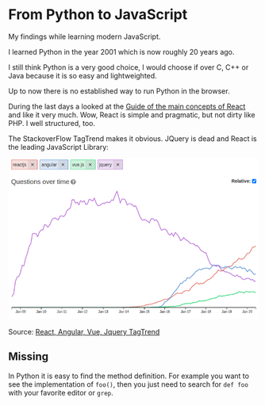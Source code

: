 # From Python to JavaScript

My findings while learning modern JavaScript.

I learned Python in the year 2001 which is now roughly 20 years ago.

I still think Python is a very good choice, I would choose if over C, C++ or Java because it is so easy and lightweighted.

Up to now there is no established way to run Python in the browser.

During the last days a looked at the [Guide of the main concepts of React](https://reactjs.org/docs/hello-world.html) and like it very much. Wow, React is simple and pragmatic, but not dirty like PHP. I  well structured, too. 

The StackoverFlow TagTrend makes it obvious. JQuery is dead and React is the leading JavaScript Library:

![react-angular-vue-jquery-2020](react-angular-vue-jquery-2020.png)

Source: [React, Angular, Vue, Jquery TagTrend](http://sotagtrends.com/?tags=reactjs+angular+vue.js)

## Missing

In Python it is easy to find the method definition. For example you want to see the implementation of `foo()`, then you
just need to search for `def foo` with your favorite editor or `grep`.



